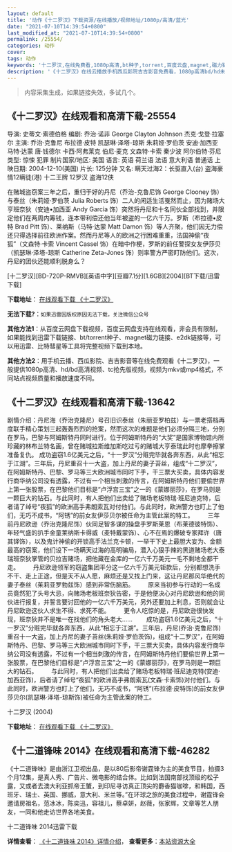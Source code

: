 ```yaml
---
layout: default
title: '动作《十二罗汉》下载资源/在线播放/视频地址/1080p/高清/蓝光'
date: "2021-07-10T14:39:54+0800"
last_modified_at: "2021-07-10T14:39:54+0800"
permalink: /25554/
categories: 动作
cover:
tags: 动作
keywords: '十二罗汉,在线免费看,1080p高清,bt种子,torrent,百度云盘,magnet,磁力链,迅雷下载资源'
description: '《十二罗汉》在线云播放手机西瓜影院吉吉影音免费看，1080p高清bd/hd未删减完整版和tc抢先枪版，mkv/mp4格式，附带bt/torrent种子、magnet/磁力链、百度云盘、网盘资源迅雷下载链接'
---
```


>内容采集生成，如果链接失效，多试几个。


## 《十二罗汉》在线观看和高清下载-25554

导演: 史蒂文·索德伯格 编剧: 乔治·诺非 George Clayton Johnson 杰克·戈登·拉塞尔 主演: 乔治·克鲁尼 布拉德·皮特 凯瑟琳·泽塔-琼斯 朱莉娅·罗伯茨 安迪·加西亚 马特·达蒙 唐·钱德尔 卡西·阿弗莱克 伯尼·麦克 文森特·卡索 秦少波 阿尔伯特·芬尼 类型: 惊悚 犯罪 制片国家/地区: 美国 语言: 英语 荷兰语 法语 意大利语 普通话 上映日期: 2004-12-10(美国) 片长: 125分钟 又名: 瞒天过海2：长驱直入(台) 盗海豪情12瞒徒(港) 十二王牌 12罗汉 盗海12侠

在赌城盗窃案三年之后，重归于好的丹尼（乔治-克鲁尼饰 George Clooney 饰）与泰丝（朱莉娅·罗伯茨 Julia Roberts 饰）二人的闲适生活戛然而止，因为赌场大亨班奈狄（安迪•加西亚 Andy Garcia 饰）突然将丹尼和十名同伙全部找到，并限定他们在两周内筹钱，连本带利偿还他当年被盗的一亿六千万。罗斯（布拉德•皮特 Brad Pitt 饰）、莱纳斯（马特·达蒙 Matt Damon 饰）等人齐聚，他们因无力偿还只得选择前往欧洲作案。然而丹尼等人的欧洲之行困难重重，法国神偷“夜狐”（文森特·卡索 Vincent Cassel 饰）在暗中作梗，罗斯的前任警探女友伊莎贝（凯瑟琳·泽塔-琼斯 Catherine Zeta-Jones 饰）则率警方严密盯防他们。这次，丹尼的团伙还能顺利脱身么？


[十二罗汉][BD-720P-RMVB][英语中字][豆瓣7.1分][1.6GB][2004][BT下载/迅雷下载]

**下载地址**： [在线观看下载 《十二罗汉》](https://www.btdx8.com/torrent/oceans_twelve_2004.html) 


**无法下载?**：`如果迅雷因版权原因无法下载，关注微信公众号 `

**其他方法1**：从百度云网盘下载视频，百度云网盘支持在线观看，非会员有限制，如果能找到迅雷下载链接、bt/torrent种子、magnet磁力链接、e2dk链接等，可以用迅雷、比特彗星等工具将完整视频下载到本地。

**其他方法2**：用手机云播、西瓜影院、吉吉影音等在线免费观看《十二罗汉》，一般提供1080p高清、hd/bd高清视频、tc抢先版视频，视频为mkv或mp4格式，不同站点视频质量和播放速度不同。


## 《十二罗汉》在线观看和高清下载-13642

剧情介绍：丹尼海（乔治克隆尼）号召旧识泰丝（朱丽亚罗柏兹）与一票老搭档再度联手精心策划三起轰轰烈烈的抢案，然而这次的难题是他们必须分隔三地，分别在罗马，巴黎与阿姆斯特丹同时进行。位于阿姆斯特丹的“大奖”是国家博物馆内所珍藏的林布兰特名画，曾在赌城拉斯维加斯吃过亏的赌城大亨泰瑞此时也摩拳擦掌准备复仇。   成功盗窃1.6亿美元之后，“十一罗汉”分赃完毕就各奔东西，从此“相忘于江湖”。三年后，丹尼重召十一大盗，加上丹尼的妻子苔丝，组成“十二罗汉”，在阿姆斯特丹、巴黎、罗马等三大欧洲城市同时下手，干三票大买卖，具体内容发行商华纳公司没有透露，不过有一个相当刺激的传言，在阿姆斯特丹他们要偷世界上第一张股票，在巴黎他们目标是“卢浮宫三宝”之一的《蒙娜丽莎》，在罗马则是一颗巨大的钻石。与此同时，有人把他们出卖给了赌场老板特瑞·班尼迪克特，后者请了绰号“夜狐”的欧洲高手弗朗索瓦对付他们。与此同时，欧洲警方也盯上了他们，无巧不成书，“阿锈”的前女友伊莎贝尔被任命为主管此案的特工。   　　三年前丹尼欧逊（乔治克隆尼饰）伙同足智多谋的操盘手罗斯莱恩（布莱德彼特饰）、年轻气盛的扒手金童莱纳斯卡得威（麦特戴蒙饰）、心不在焉的爆破专家拜许（唐其铎饰），以及鬼计神偷的开锁高手法兰克卡顿，一举干下史上最胆大妄为、金额最高的窃案，他们设下一场瞒天过海的高明骗局，潜入心狠手辣的黑道赌场老大泰瑞班奈狄掌管的贝拉吉赌场，把他藏在金库的一亿六千万美元一毛不剩地全都干走。   　　丹尼欧逊领军的窃盗集团平分这一亿六千万美元钜款后，分别都想洗手不干、走上正途，但是天不从人愿，麻烦还是又找上门来，这让丹尼那风华绝代的妻子泰丝（茱莉亚罗勃兹饰）感到非常伤脑筋。   　　原来当初参与行动的一名成员竟然犯了头号大忌，向赌场老板班奈狄告密，于是他便决心对丹尼欧逊和他的同伙进行报复，并誓言要讨回他的一亿六千万美元，另外还要加上利息，否则就会让丹尼欧逊这伙人求生不得、求死不能。   　　更令人吃惊的是，丹尼欧逊很快发现，班奈狄并不是唯一在找他们的角头老大……   　　成功盗窃1.6亿美元之后，“十一罗汉”分赃完毕就各奔东西，从此“相忘于江湖”。三年后，丹尼(乔治·克鲁尼饰)重召十一大盗，加上丹尼的妻子苔丝(朱莉娅·罗伯茨饰)，组成“十二罗汉”，在阿姆斯特丹、巴黎、罗马等三大欧洲城市同时下手，干三票大买卖，具体内容发行商华纳公司没有透露，不过有一个相当刺激的传言，在阿姆斯特丹他们要偷世界上第一张股票，在巴黎他们目标是“卢浮宫三宝”之一的《蒙娜丽莎》，在罗马则是一颗巨大的钻石。   　　与此同时，有人把他们出卖给了赌场老板特瑞·班尼迪克特(安迪·加西亚饰)，后者请了绰号“夜狐”的欧洲高手弗朗索瓦(文森·卡索饰)对付他们。与此同时，欧洲警方也盯上了他们，无巧不成书，“阿锈”(布拉德·皮特饰)的前女友伊莎贝尔(凯瑟琳·泽塔-琼斯饰)被任命为主管此案的特工。


十二罗汉 (2004)

**下载地址**： [在线观看下载 《十二罗汉》](https://www.btbtdy.me/btdy/dy5666.html) 


## 《十二道锋味 2014》在线观看和高清下载-46282

《十二道锋味》是由浙江卫视出品，是以80后影帝谢霆锋为主的美食节目，拍摄3个月12集，是真人秀、广告片、微电影的结合体。比如到法国南部找顶级的松子露，又或者去澳大利亚抓帝王蟹，到印尼寻访真正顶尖的麝香猫咖啡，和韩国，西班牙、瑞士、英国、挪威，意大利、米兰等。&rdquo;在环球之旅的美食过程中，谢霆锋会邀请房祖名，范冰冰，陈奕迅，容祖儿，蔡卓妍，赵薇，张家辉，文章等艺人朋友，一同和他走访世界各地美食。<!---剧情end--->


十二道锋味 2014迅雷下载

**详情查看**： [《十二道锋味 2014》详情介绍](/movie/46282/)， **查看更多**：[本站资源大全](/movie/t/all/)

